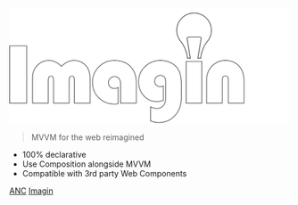 ![logo](imagin.svg ':size=25%')

> MVVM for the web reimagined

- 100% declarative
- Use Composition alongside MVVM
- Compatible with 3rd party Web Components

[ANC](https://imagin.js.org/a/)
[Imagin](https://imagin.js.org/s/)
